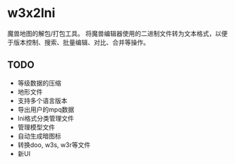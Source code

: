 # w3x2lni

魔兽地图的解包/打包工具。
将魔兽编辑器使用的二进制文件转为文本格式，以便于版本控制、搜索、批量编辑、对比、合并等操作。

## TODO

* 等级数据的压缩
* 地形文件
* 支持多个语言版本
* 导出用户的mpq数据
* lni格式分类管理文件
* 管理模型文件
* 自动生成暗图标
* 转换doo, w3s, w3r等文件
* 新UI
